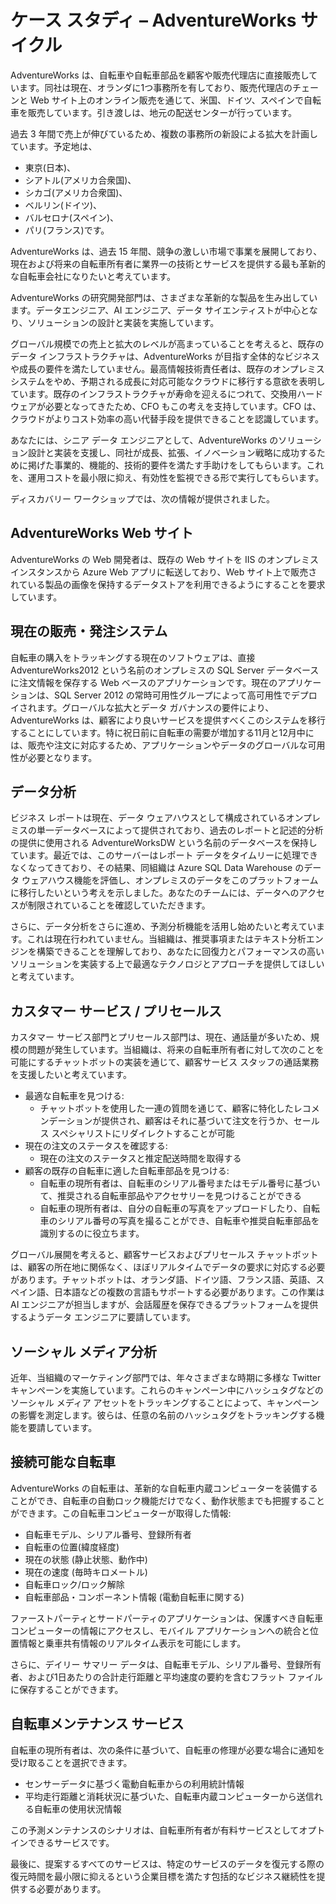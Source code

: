 ﻿---
lab:
    title: 'ケース スタディ – AdventureWorks サイクル'
    module: 'モジュール 1: データ エンジニアのための Azure'
---

# ケース スタディ – AdventureWorks サイクル

AdventureWorks は、自転車や自転車部品を顧客や販売代理店に直接販売しています。同社は現在、オランダに1つ事務所を有しており、販売代理店のチェーンと Web サイト上のオンライン販売を通じて、米国、ドイツ、スペインで自転車を販売しています。引き渡しは、地元の配送センターが行っています。

過去 3 年間で売上が伸びているため、複数の事務所の新設による拡大を計画しています。予定地は、

- 東京(日本)、
- シアトル(アメリカ合衆国)、
- シカゴ(アメリカ合衆国)、
- ベルリン(ドイツ)、
- バルセロナ(スペイン)、
- パリ(フランス)です。

AdventureWorks は、過去 15 年間、競争の激しい市場で事業を展開しており、現在および将来の自転車所有者に業界一の技術とサービスを提供する最も革新的な自転車会社になりたいと考えています。

AdventureWorks の研究開発部門は、さまざまな革新的な製品を生み出しています。データエンジニア、AI エンジニア、データ サイエンティストが中心となり、ソリューションの設計と実装を実施しています。

グローバル規模での売上と拡大のレベルが高まっていることを考えると、既存のデータ インフラストラクチャは、AdventureWorks が目指す全体的なビジネスや成長の要件を満たしていません。最高情報技術責任者は、既存のオンプレミス システムをやめ、予期される成長に対応可能なクラウドに移行する意欲を表明しています。既存のインフラストラクチャが寿命を迎えるにつれて、交換用ハードウェアが必要となってきたため、CFO もこの考えを支持しています。CFO は、クラウドがよりコスト効率の高い代替手段を提供できることを認識しています。

あなたには、シニア データ エンジニアとして、AdventureWorks のソリューション設計と実装を支援し、同社が成長、拡張、イノベーション戦略に成功するために掲げた事業的、機能的、技術的要件を満たす手助けをしてもらいます。これを、運用コストを最小限に抑え、有効性を監視できる形で実行してもらいます。

ディスカバリー ワークショップでは、次の情報が提供されました。

## AdventureWorks Web サイト

AdventureWorks の Web 開発者は、既存の Web サイトを IIS のオンプレミス インスタンスから Azure Web アプリに転送しており、Web サイト上で販売されている製品の画像を保持するデータストアを利用できるようにすることを要求しています。

## 現在の販売・発注システム 

自転車の購入をトラッキングする現在のソフトウェアは、直接 AdventureWorks2012 という名前のオンプレミスの SQL Server データベースに注文情報を保存する Web ベースのアプリケーションです。現在のアプリケーションは、SQL Server 2012 の常時可用性グループによって高可用性でデプロイされます。グローバルな拡大とデータ ガバナンスの要件により、AdventureWorks は、顧客により良いサービスを提供すべくこのシステムを移行することにしています。特に祝日前に自転車の需要が増加する11月と12月中には、販売や注文に対応するため、アプリケーションやデータのグローバルな可用性が必要となります。

## データ分析

ビジネス レポートは現在、データ ウェアハウスとして構成されているオンプレミスの単一データベースによって提供されており、過去のレポートと記述的分析の提供に使用される AdventureWorksDW という名前のデータベースを保持しています。最近では、このサーバーはレポート データをタイムリーに処理できなくなってきており、その結果、同組織は Azure SQL Data Warehouse のデータ ウェアハウス機能を評価し、オンプレミスのデータをこのプラットフォームに移行したいという考えを示しました。あなたのチームには、データへのアクセスが制限されていることを確認していただきます。

さらに、データ分析をさらに進め、予測分析機能を活用し始めたいと考えています。これは現在行われていません。当組織は、推奨事項またはテキスト分析エンジンを構築できることを理解しており、あなたに回復力とパフォーマンスの高いソリューションを実装する上で最適なテクノロジとアプローチを提供してほしいと考えています。

## カスタマー サービス / プリセールス

カスタマー サービス部門とプリセールス部門は、現在、通話量が多いため、規模の問題が発生しています。当組織は、将来の自転車所有者に対して次のことを可能にするチャットボットの実装を通じて、顧客サービス スタッフの通話業務を支援したいと考えています。
- 最適な自転車を見つける:
    - チャットボットを使用した一連の質問を通じて、顧客に特化したレコメンデーションが提供され、顧客はそれに基づいて注文を行うか、セールス スペシャリストにリダイレクトすることが可能
- 現在の注文のステータスを確認する:
    - 現在の注文のステータスと推定配送時間を取得する
- 顧客の既存の自転車に適した自転車部品を見つける:
    - 自転車の現所有者は、自転車のシリアル番号またはモデル番号に基づいて、推奨される自転車部品やアクセサリーを見つけることができる
    - 自転車の現所有者は、自分の自転車の写真をアップロードしたり、自転車のシリアル番号の写真を撮ることができ、自転車や推奨自転車部品を識別するのに役立ちます。

グローバル展開を考えると、顧客サービスおよびプリセールス チャットボットは、顧客の所在地に関係なく、ほぼリアルタイムでデータの要求に対応する必要があります。チャットボットは、オランダ語、ドイツ語、フランス語、英語、スペイン語、日本語などの複数の言語もサポートする必要があります。この作業は AI エンジニアが担当しますが、会話履歴を保存できるプラットフォームを提供するようデータ エンジニアに要請しています。

## ソーシャル メディア分析

近年、当組織のマーケティング部門では、年々さまざまな時期に多様な Twitter キャンペーンを実施しています。これらのキャンペーン中にハッシュタグなどのソーシャル メディア アセットをトラッキングすることによって、キャンペーンの影響を測定します。彼らは、任意の名前のハッシュタグをトラッキングする機能を要請しています。

## 接続可能な自転車

AdventureWorks の自転車は、革新的な自転車内蔵コンピューターを装備することができ、自転車の自動ロック機能だけでなく、動作状態までも把握することができます。この自転車コンピューターが取得した情報:

- 自転車モデル、シリアル番号、登録所有者
- 自転車の位置(緯度経度)
- 現在の状態 (静止状態、動作中)
- 現在の速度 (毎時キロメートル)
- 自転車ロック/ロック解除
- 自転車部品・コンポーネント情報 (電動自転車に関する)

ファーストパーティとサードパーティのアプリケーションは、保護すべき自転車コンピューターの情報にアクセスし、モバイル アプリケーションへの統合と位置情報と乗車共有情報のリアルタイム表示を可能にします。 

さらに、デイリー サマリー データは、自転車モデル、シリアル番号、登録所有者、および1日あたりの合計走行距離と平均速度の要約を含むフラット ファイルに保存することができます。

## 自転車メンテナンス サービス

自転車の現所有者は、次の条件に基づいて、自転車の修理が必要な場合に通知を受け取ることを選択できます。

- センサーデータに基づく電動自転車からの利用統計情報
- 平均走行距離と消耗状況に基づいた、自転車内蔵コンピューターから送信れる自転車の使用状況情報

この予測メンテナンスのシナリオは、自転車所有者が有料サービスとしてオプトインできるサービスです。

最後に、提案するすべてのサービスは、特定のサービスのデータを復元する際の復元時間を最小限に抑えるという企業目標を満たす包括的なビジネス継続性を提供する必要があります。